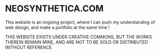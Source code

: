# NEOSYNTHETICA.COM
This website is an ongoing project, where I can push my understanding of web design, and make a portfolio at the same time !

THIS WEBSITE EXISTS UNDER CREATIVE COMMONS, BUT THE WORKS THEREIN REMAIN MINE, AND ARE NOT TO BE SOLD OR DISTRIBUTED WITHOUT REFERENCE
